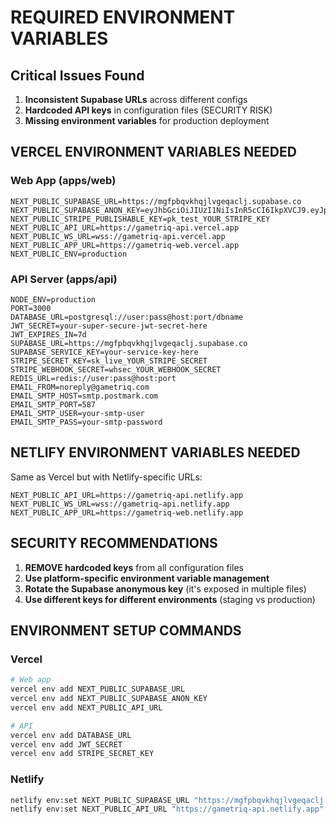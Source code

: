 # REQUIRED ENVIRONMENT VARIABLES

## Critical Issues Found
1. **Inconsistent Supabase URLs** across different configs
2. **Hardcoded API keys** in configuration files (SECURITY RISK)
3. **Missing environment variables** for production deployment

## VERCEL ENVIRONMENT VARIABLES NEEDED

### Web App (apps/web)
```
NEXT_PUBLIC_SUPABASE_URL=https://mgfpbqvkhqjlvgeqaclj.supabase.co
NEXT_PUBLIC_SUPABASE_ANON_KEY=eyJhbGciOiJIUzI1NiIsInR5cCI6IkpXVCJ9.eyJpc3MiOiJzdXBhYmFzZSIsInJlZiI6Im1nZnBicXZraHFqbHZnZXFhY2xqIiwicm9sZSI6ImFub24iLCJpYXQiOjE3MzQzMDIzNDUsImV4cCI6MjA0OTg3ODM0NX0.G2v1cYDdpgXCJ9cJ_rtHJJfbKLEr0z6FCd3gRCqzSrc
NEXT_PUBLIC_STRIPE_PUBLISHABLE_KEY=pk_test_YOUR_STRIPE_KEY
NEXT_PUBLIC_API_URL=https://gametriq-api.vercel.app
NEXT_PUBLIC_WS_URL=wss://gametriq-api.vercel.app
NEXT_PUBLIC_APP_URL=https://gametriq-web.vercel.app
NEXT_PUBLIC_ENV=production
```

### API Server (apps/api)
```
NODE_ENV=production
PORT=3000
DATABASE_URL=postgresql://user:pass@host:port/dbname
JWT_SECRET=your-super-secure-jwt-secret-here
JWT_EXPIRES_IN=7d
SUPABASE_URL=https://mgfpbqvkhqjlvgeqaclj.supabase.co
SUPABASE_SERVICE_KEY=your-service-key-here
STRIPE_SECRET_KEY=sk_live_YOUR_STRIPE_SECRET
STRIPE_WEBHOOK_SECRET=whsec_YOUR_WEBHOOK_SECRET
REDIS_URL=redis://user:pass@host:port
EMAIL_FROM=noreply@gametriq.com
EMAIL_SMTP_HOST=smtp.postmark.com
EMAIL_SMTP_PORT=587
EMAIL_SMTP_USER=your-smtp-user
EMAIL_SMTP_PASS=your-smtp-password
```

## NETLIFY ENVIRONMENT VARIABLES NEEDED

Same as Vercel but with Netlify-specific URLs:
```
NEXT_PUBLIC_API_URL=https://gametriq-api.netlify.app
NEXT_PUBLIC_WS_URL=wss://gametriq-api.netlify.app
NEXT_PUBLIC_APP_URL=https://gametriq-web.netlify.app
```

## SECURITY RECOMMENDATIONS

1. **REMOVE hardcoded keys** from all configuration files
2. **Use platform-specific environment variable management**
3. **Rotate the Supabase anonymous key** (it's exposed in multiple files)
4. **Use different keys for different environments** (staging vs production)

## ENVIRONMENT SETUP COMMANDS

### Vercel
```bash
# Web app
vercel env add NEXT_PUBLIC_SUPABASE_URL
vercel env add NEXT_PUBLIC_SUPABASE_ANON_KEY
vercel env add NEXT_PUBLIC_API_URL

# API
vercel env add DATABASE_URL
vercel env add JWT_SECRET
vercel env add STRIPE_SECRET_KEY
```

### Netlify
```bash
netlify env:set NEXT_PUBLIC_SUPABASE_URL "https://mgfpbqvkhqjlvgeqaclj.supabase.co"
netlify env:set NEXT_PUBLIC_API_URL "https://gametriq-api.netlify.app"
```